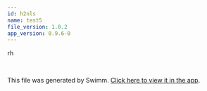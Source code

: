 ```yaml
---
id: h2nls
name: test5
file_version: 1.0.2
app_version: 0.9.6-0
---
```


<!-- Intro - Do not remove this comment -->
rh

<br/>

This file was generated by Swimm. [Click here to view it in the app](http://localhost:5000/repos/Z2l0aHViJTNBJTNBYmxvZyUzQSUzQWRvdWVr/playlists/h2nls).
